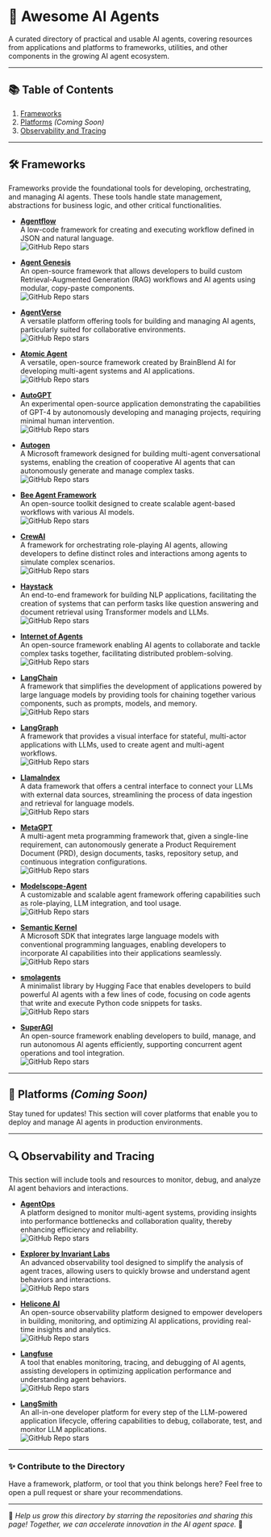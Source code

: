 # 🌟 Awesome AI Agents

A curated directory of practical and usable AI agents, covering resources from applications and platforms to frameworks, utilities, and other components in the growing AI agent ecosystem.

---

## 📚 Table of Contents

1. [Frameworks](#frameworks)
2. [Platforms](#platforms) *(Coming Soon)*
3. [Observability and Tracing](#observability-and-tracing)

---

## 🛠 Frameworks

Frameworks provide the foundational tools for developing, orchestrating, and managing AI agents. These tools handle state management, abstractions for business logic, and other critical functionalities.


- **[Agentflow](https://github.com/lebrunel/agentflow)**  
  A low-code framework for creating and executing workflow defined in JSON and natural language.  
  ![GitHub Repo stars](https://img.shields.io/github/stars/lebrunel/agentflow?style=social)

- **[Agent Genesis](https://aiagentsdirectory.com/agent/agent-genesis)**  
  An open-source framework that allows developers to build custom Retrieval-Augmented Generation (RAG) workflows and AI agents using modular, copy-paste components.  
  ![GitHub Repo stars](https://img.shields.io/github/stars/aiagentsdirectory/agent-genesis?style=social)

- **[AgentVerse](https://www.reddit.com/r/LLMDevs/comments/1eojnis/10_amazing_opensource_ai_agent_platforms_you_need/)**  
  A versatile platform offering tools for building and managing AI agents, particularly suited for collaborative environments.  
  ![GitHub Repo stars](https://img.shields.io/github/stars/AgentVerse/agentverse?style=social)

- **[Atomic Agent](https://aiagentsdirectory.com/agent/atomic-agent)**  
  A versatile, open-source framework created by BrainBlend AI for developing multi-agent systems and AI applications.  
  ![GitHub Repo stars](https://img.shields.io/github/stars/aiagentsdirectory/atomic-agent?style=social)

- **[AutoGPT](https://github.com/Significant-Gravitas/AutoGPT)**  
  An experimental open-source application demonstrating the capabilities of GPT-4 by autonomously developing and managing projects, requiring minimal human intervention.  
  ![GitHub Repo stars](https://img.shields.io/github/stars/Significant-Gravitas/AutoGPT?style=social)

- **[Autogen](https://github.com/microsoft/autogen)**  
  A Microsoft framework designed for building multi-agent conversational systems, enabling the creation of cooperative AI agents that can autonomously generate and manage complex tasks.  
  ![GitHub Repo stars](https://img.shields.io/github/stars/microsoft/autogen?style=social)

- **[Bee Agent Framework](https://aiagentsdirectory.com/agent/bee-agent-framework)**  
  An open-source toolkit designed to create scalable agent-based workflows with various AI models.  
  ![GitHub Repo stars](https://img.shields.io/github/stars/aiagentsdirectory/bee-agent-framework?style=social)

- **[CrewAI](https://github.com/joaomdmoura/crewai)**  
  A framework for orchestrating role-playing AI agents, allowing developers to define distinct roles and interactions among agents to simulate complex scenarios.  
  ![GitHub Repo stars](https://img.shields.io/github/stars/joaomdmoura/crewai?style=social)

- **[Haystack](https://github.com/deepset-ai/haystack)**  
  An end-to-end framework for building NLP applications, facilitating the creation of systems that can perform tasks like question answering and document retrieval using Transformer models and LLMs.  
  ![GitHub Repo stars](https://img.shields.io/github/stars/deepset-ai/haystack?style=social)

- **[Internet of Agents](https://aiagentsdirectory.com/agent/internet-of-agents)**  
  An open-source framework enabling AI agents to collaborate and tackle complex tasks together, facilitating distributed problem-solving.  
  ![GitHub Repo stars](https://img.shields.io/github/stars/aiagentsdirectory/internet-of-agents?style=social)

- **[LangChain](https://github.com/hwchase17/langchain)**  
  A framework that simplifies the development of applications powered by large language models by providing tools for chaining together various components, such as prompts, models, and memory.  
  ![GitHub Repo stars](https://img.shields.io/github/stars/hwchase17/langchain?style=social)

- **[LangGraph](https://github.com/langgraph/langgraph)**  
  A framework that provides a visual interface for stateful, multi-actor applications with LLMs, used to create agent and multi-agent workflows.   
  ![GitHub Repo stars](https://img.shields.io/github/stars/langgraph/langgraph?style=social)

- **[LlamaIndex](https://github.com/jerryjliu/llama_index)**  
  A data framework that offers a central interface to connect your LLMs with external data sources, streamlining the process of data ingestion and retrieval for language models.  
  ![GitHub Repo stars](https://img.shields.io/github/stars/jerryjliu/llama_index?style=social)

- **[MetaGPT](https://github.com/geekan/MetaGPT)**  
  A multi-agent meta programming framework that, given a single-line requirement, can autonomously generate a Product Requirement Document (PRD), design documents, tasks, repository setup, and continuous integration configurations.  
  ![GitHub Repo stars](https://img.shields.io/github/stars/geekan/MetaGPT?style=social)

- **[Modelscope-Agent](https://aiagentsdirectory.com/agent/modelscope-agent)**  
  A customizable and scalable agent framework offering capabilities such as role-playing, LLM integration, and tool usage.  
  ![GitHub Repo stars](https://img.shields.io/github/stars/aiagentsdirectory/modelscope-agent?style=social)

- **[Semantic Kernel](https://github.com/microsoft/semantic-kernel)**  
  A Microsoft SDK that integrates large language models with conventional programming languages, enabling developers to incorporate AI capabilities into their applications seamlessly.  
  ![GitHub Repo stars](https://img.shields.io/github/stars/microsoft/semantic-kernel?style=social)

- **[smolagents](https://github.com/huggingface/smolagents)**  
  A minimalist library by Hugging Face that enables developers to build powerful AI agents with a few lines of code, focusing on code agents that write and execute Python code snippets for tasks.  
  ![GitHub Repo stars](https://img.shields.io/github/stars/huggingface/smolagents?style=social)

- **[SuperAGI](https://github.com/TransformerOptimus/SuperAGI)**  
  An open-source framework enabling developers to build, manage, and run autonomous AI agents efficiently, supporting concurrent agent operations and tool integration.  
  ![GitHub Repo stars](https://img.shields.io/github/stars/TransformerOptimus/SuperAGI?style=social)

---

## 🚀 Platforms *(Coming Soon)*

Stay tuned for updates! This section will cover platforms that enable you to deploy and manage AI agents in production environments.

---

## 🔍 Observability and Tracing

This section will include tools and resources to monitor, debug, and analyze AI agent behaviors and interactions.

- **[AgentOps](https://www.akira.ai/blog/langsmith-and-agentops-with-ai-agents)**  
  A platform designed to monitor multi-agent systems, providing insights into performance bottlenecks and collaboration quality, thereby enhancing efficiency and reliability.  
  ![GitHub Repo stars](https://img.shields.io/github/stars/akira-ai/agentops?style=social)

- **[Explorer by Invariant Labs](https://invariantlabs.ai/blog/explorer)**  
  An advanced observability tool designed to simplify the analysis of agent traces, allowing users to quickly browse and understand agent behaviors and interactions.  
  ![GitHub Repo stars](https://img.shields.io/github/stars/invariantlabs/explorer?style=social)

- **[Helicone AI](https://aiagentsdirectory.com/blog/top-10-observability-platforms-for-ai-agents-to-watch-in-2025)**  
  An open-source observability platform designed to empower developers in building, monitoring, and optimizing AI applications, providing real-time insights and analytics.  
  ![GitHub Repo stars](https://img.shields.io/github/stars/helicone-ai/helicone?style=social)

- **[Langfuse](https://langfuse.com/blog/2024-07-ai-agent-observability-with-langfuse)**  
  A tool that enables monitoring, tracing, and debugging of AI agents, assisting developers in optimizing application performance and understanding agent behaviors.  
  ![GitHub Repo stars](https://img.shields.io/github/stars/langfuse/langfuse?style=social)

- **[LangSmith](https://www.langchain.com/langsmith)**  
  An all-in-one developer platform for every step of the LLM-powered application lifecycle, offering capabilities to debug, collaborate, test, and monitor LLM applications.  
  ![GitHub Repo stars](https://img.shields.io/github/stars/langchain/langsmith?style=social)
---

### ✨ Contribute to the Directory

Have a framework, platform, or tool that you think belongs here? Feel free to open a pull request or share your recommendations.

---

🌟 *Help us grow this directory by starring the repositories and sharing this page! Together, we can accelerate innovation in the AI agent space.* 🌟